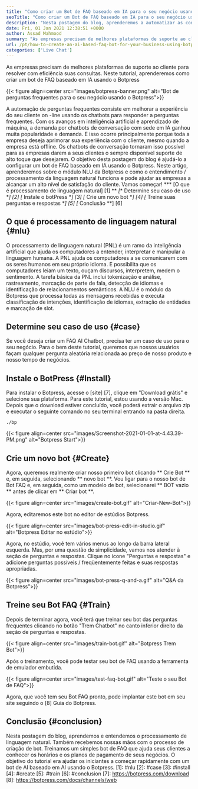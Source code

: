 ```yaml
---
title: "Como criar um Bot de FAQ baseado em IA para o seu negócio usando o Botpress" 
seoTitle: "Como criar um Bot de FAQ baseado em IA para o seu negócio usando o Botpress" 
description: "Nesta postagem do blog, aprenderemos a automatizar as consultas do seu cliente usando um Bot de FAQ baseado em IA usando o Botpress em seu site." 
date: Fri, 01 Jan 2021 12:38:51 +0000
author: Assad Mahmood
summary: "As empresas precisam de melhores plataformas de suporte ao cliente para resolver com eficiência suas consultas. Neste tutorial, aprenderemos a criar um bot de FAQ baseado em IA usando o Botpress" 
url: /pt/how-to-create-an-ai-based-faq-bot-for-your-business-using-botpress/
categories: ['Live Chat']
---
```


As empresas precisam de melhores plataformas de suporte ao cliente para resolver com eficiência suas consultas. Neste tutorial, aprenderemos como criar um bot de FAQ baseado em IA usando o Botpress

{{< figure align=center src="images/botpress-banner.png" alt="Bot de perguntas frequentes para o seu negócio usando o Botpress">}}

A automação de perguntas frequentes consiste em melhorar a experiência do seu cliente on -line usando os chatbots para responder a perguntas frequentes. Com os avanços em inteligência artificial e aprendizado de máquina, a demanda por chatbots de conversação com sede em IA ganhou muita popularidade e demanda. E isso ocorre principalmente porque toda a empresa deseja aprimorar sua experiência com o cliente, mesmo quando a empresa está offline. Os chatbots de conversação tornaram isso possível para as empresas darem a seus clientes o sempre disponível suporte de alto toque que desejarem. O objetivo desta postagem do blog é ajudá-lo a configurar um bot de FAQ baseado em IA usando o Botpress.
Neste artigo, aprenderemos sobre o módulo NLU da Botpress e como o entendimento / processamento da linguagem natural funciona e pode ajudar as empresas a alcançar um alto nível de satisfação do cliente. Vamos começar!
  *** [O que é processamento de linguagem natural] [1] **
  *[** Determine seu caso de uso **] [2]
  *[** Instale o botPress **] [3]
  *[** Crie um novo bot **] [4]
  *[** Treine suas perguntas e respostas **] [5]
  *[** Conclusão **] [6]

## O que é processamento de linguagem natural {#nlu}
O processamento de linguagem natural (PNL) é um ramo da inteligência artificial que ajuda os computadores a entender, interpretar e manipular a linguagem humana. A PNL ajuda os computadores a se comunicarem com os seres humanos em seu próprio idioma. E possibilita que os computadores leiam um texto, ouçam discursos, interpretem, medem o sentimento.
A tarefa básica da PNL inclui tokenização e análise, rastreamento, marcação de parte de fala, detecção de idiomas e identificação de relacionamentos semânticos.
A NLU é o módulo da Botpress que processa todas as mensagens recebidas e executa classificação de intenções, identificação de idiomas, extração de entidades e marcação de slot.

## Determine seu caso de uso {#case}
Se você deseja criar um FAQ AI Chatbot, precisa ter um caso de uso para o seu negócio. Para o bem deste tutorial, queremos que nossos usuários façam qualquer pergunta aleatória relacionada ao preço de nosso produto e nosso tempo de negócios.

## Instale o BotPress {#Install}
Para instalar o Botpress, acesse o [site] [7], clique em "Download grátis" e selecione sua plataforma. Para este tutorial, estou usando a versão Mac. Depois que o download estiver concluído, você poderá extrair o arquivo zip e executar o seguinte comando no seu terminal entrando na pasta direita.
```
./bp
```

{{< figure align=center src="images/Screenshot-2021-01-01-at-4.43.39-PM.png" alt="Botpress Start">}}


## Crie um novo bot {#Create}
Agora, queremos realmente criar nosso primeiro bot clicando ** Crie Bot ** e, em seguida, selecionando ** novo bot **. Vou ligar para o nosso bot de Bot FAQ e, em seguida, como um modelo de bot, selecionarei ** BOT vazio ** antes de clicar em ** Criar bot **.

{{< figure align=center src="images/create-bot.gif" alt="Criar-New-Bot">}}

Agora, editaremos este bot no editor de estúdios Botpress.

{{< figure align=center src="images/bot-press-edit-in-studio.gif" alt="Botpress Editar no estúdio">}}

Agora, no estúdio, você tem vários menus ao longo da barra lateral esquerda. Mas, por uma questão de simplicidade, vamos nos atender à seção de perguntas e respostas.
Clique no ícone "Perguntas e respostas" e adicione perguntas possíveis / freqüentemente feitas e suas respostas apropriadas.

{{< figure align=center src="images/bot-press-q-and-a.gif" alt="Q&A da Botpress">}}


## Treine seu Bot FAQ {#Train}
Depois de terminar agora, você terá que treinar seu bot das perguntas frequentes clicando no botão "Trem Chatbot" no canto inferior direito da seção de perguntas e respostas.

{{< figure align=center src="images/train-bot.gif" alt="Botpress Trem Bot">}}

Após o treinamento, você pode testar seu bot de FAQ usando a ferramenta de emulador embutida.

{{< figure align=center src="images/test-faq-bot.gif" alt="Teste o seu Bot de FAQ">}}

Agora, que você tem seu Bot FAQ pronto, pode implantar este bot em seu site seguindo o [8] Guia do Botpress.

## Conclusão {#conclusion}
Nesta postagem do blog, aprendemos e entendemos o processamento de linguagem natural. Também recebemos nossas mãos com o processo de criação de bot. Treinamos um simples bot de FAQ que ajuda seus clientes a conhecer os horários e os planos de pagamento de seus negócios. O objetivo do tutorial era ajudar os iniciantes a começar rapidamente com um bot de AI baseado em AI usando o Botpress.
[1]: #nlu
[2]: #case
[3]: #install
[4]: #create
[5]: #train
[6]: #conclusion
[7]: https://botpress.com/download
[8]: https://botpress.com/docs/channels/web
